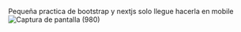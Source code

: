 Pequeña practica de bootstrap y nextjs
solo llegue hacerla en mobile
![Captura de pantalla (980)](https://user-images.githubusercontent.com/67551770/140184284-46c89954-ff87-4258-8d6f-5fe9803f9371.png)
